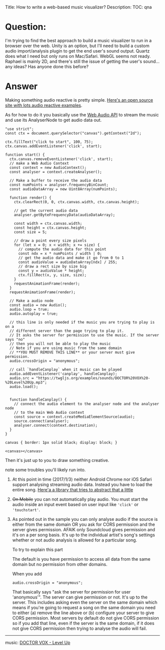 Title: How to write a web-based music visualizer?
Description:
TOC: qna

# Question:

I'm trying to find the best approach to build a music visualizer to run in a browser over the web. Unity is an option, but I'll need to build a custom audio import/analysis plugin to get the end user's sound output. Quartz does what I need but only runs on Mac/Safari. WebGL seems not ready. Raphael is mainly 2D, and there's still the issue of getting the user's sound... any ideas? Has anyone done this before?

# Answer

Making something audio reactive is pretty simple. [Here's an open source site with lots audio reactive examples](https://www.vertexshaderart.com).

As for how to do it you basically use the [Web Audio API]() to stream the music and use its AnalyserNode to get audio data out.

<!-- begin snippet: js hide: false console: true babel: false -->

<!-- language: lang-js -->

    "use strict";
    const ctx = document.querySelector("canvas").getContext("2d");

    ctx.fillText("click to start", 100, 75);
    ctx.canvas.addEventListener('click', start);  

    function start() {
      ctx.canvas.removeEventListener('click', start);
      // make a Web Audio Context
      const context = new AudioContext();
      const analyser = context.createAnalyser();

      // Make a buffer to receive the audio data
      const numPoints = analyser.frequencyBinCount;
      const audioDataArray = new Uint8Array(numPoints);

      function render() {
        ctx.clearRect(0, 0, ctx.canvas.width, ctx.canvas.height);

        // get the current audio data
        analyser.getByteFrequencyData(audioDataArray);

        const width = ctx.canvas.width;
        const height = ctx.canvas.height;
        const size = 5;

        // draw a point every size pixels
        for (let x = 0; x < width; x += size) {
          // compute the audio data for this point
          const ndx = x * numPoints / width | 0;
          // get the audio data and make it go from 0 to 1
          const audioValue = audioDataArray[ndx] / 255;
          // draw a rect size by size big
          const y = audioValue * height;
          ctx.fillRect(x, y, size, size);
        }
        requestAnimationFrame(render);
      }
      requestAnimationFrame(render);

      // Make a audio node
      const audio = new Audio();
      audio.loop = true;
      audio.autoplay = true;

      // this line is only needed if the music you are trying to play is on a
      // different server than the page trying to play it.
      // It asks the server for permission to use the music. If the server says "no"
      // then you will not be able to play the music
      // Note if you are using music from the same domain 
      // **YOU MUST REMOVE THIS LINE** or your server must give permission.
      audio.crossOrigin = "anonymous";

      // call `handleCanplay` when it music can be played
      audio.addEventListener('canplay', handleCanplay);
      audio.src = "https://twgljs.org/examples/sounds/DOCTOR%20VOX%20-%20Level%20Up.mp3";
      audio.load();


      function handleCanplay() {
        // connect the audio element to the analyser node and the analyser node
        // to the main Web Audio context
        const source = context.createMediaElementSource(audio);
        source.connect(analyser);
        analyser.connect(context.destination);
      }
    }



<!-- language: lang-css -->

    canvas { border: 1px solid black; display: block; }

<!-- language: lang-html -->

    <canvas></canvas>

<!-- end snippet -->

Then it's just up to you to draw something creative.

note some troubles you'll likely run into.

1.  At this point in time (2017/1/3) neither Android Chrome nor iOS Safari support analysing streaming audio data. Instead you have to load the entire song. [Here'a a library that tries to abstract that a little](https://github.com/greggman/audiostreamsource.js)

2. <s>On Mobile</s> you can not automatically play audio. You must start the audio inside an input event based on user input like `'click'` or `'touchstart'`.

3.  As pointed out in the sample you can only analyse audio if the source is either from the same domain OR you ask for CORS permission and the server gives permission. AFAIK only Soundcloud gives permission and it's on a per song basis. It's up to the individual artist's song's settings whether or not audio analysis is allowed for a particular song.

    To try to explain this part
 
    The default is you have permission to access all data from the same domain but no permission from other domains.

    When you add 

        audio.crossOrigin = "anonymous";

    That basically says "ask the server for permission for user 'anonymous'". The server can give permission or not. It's up to the server. This includes asking even the server on the same domain which means if you're going to request a song on the same domain you need to either (a) remove the line above or (b) configure your server to give CORS permission. Most servers by default do not give CORS permission so if you add that line, even if the server is the same domain, if it does not give CORS permission then trying to analyse the audio will fail.

---

music: [DOCTOR VOX - Level Up](http://youtu.be/eUX39M_0MJ8)
